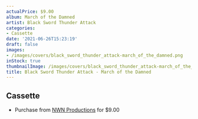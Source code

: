 ```yaml
---
actualPrice: $9.00
album: March of the Damned
artist: Black Sword Thunder Attack
categories:
- Cassette
date: '2021-06-26T15:23:19'
draft: false
images:
- /images/covers/black_sword_thunder_attack-march_of_the_damned.png
inStock: true
thumbnailImage: /images/covers/black_sword_thunder_attack-march_of_the_damned-thumb.png
title: Black Sword Thunder Attack - March of the Damned
---
```


## Cassette
* Purchase from [NWN Productions](http://shop.nwnprod.com/index.php?route=product/product&path=73&product_id=11947&sort=pd.name&order=ASC) for $9.00
